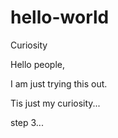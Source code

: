 # hello-world
Curiosity 

Hello people,

I am just trying this out.

Tis just my curiosity...

step 3...
